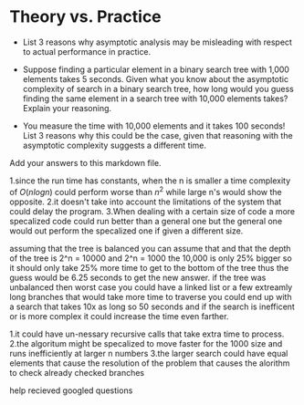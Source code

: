 # Theory vs. Practice

- List 3 reasons why asymptotic analysis may be misleading with respect to
  actual performance in practice.

- Suppose finding a particular element in a binary search tree with 1,000
  elements takes 5 seconds. Given what you know about the asymptotic complexity
  of search in a binary search tree, how long would you guess finding the same
  element in a search tree with 10,000 elements takes? Explain your reasoning.

- You measure the time with 10,000 elements and it takes 100 seconds! List 3
  reasons why this could be the case, given that reasoning with the asymptotic
  complexity suggests a different time.

Add your answers to this markdown file.

1.since the run time has constants, when the n is smaller a time complexity of $O(nlogn)$ could perform worse than $n^2$ while large n's would show the opposite.
2.it doesn't take into account the limitations of the system that could delay the program.
3.When dealing with a certain size of code a more specalized code could run better than a general one but the general one would out perform the specalized one if given a different size.

assuming that the tree is balanced you can assume that and that the depth of the tree is 
2^n = 10000 and 2^n = 1000 the 10,000 is only 25% bigger so it should only take 25% more time
to get to the bottom of the tree thus the guess would be 6.25 seconds to get the new answer.
if the tree was unbalanced then worst case you could have a linked list or a few extreamly
long branches that would take more time to traverse you could end up with a search that takes
10x as long so 50 seconds and if the search is inefficent or is more complex it could increase the time even farther.

1.it could have un-nessary recursive calls that take extra time to process.
2.the algoritum might be specalized to move faster for the 1000 size and runs inefficiently at larger n numbers
3.the larger search could have equal elements that cause the resolution of the problem that causes the alorithm to check already checked branches

help recieved googled questions
